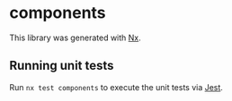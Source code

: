 # components

This library was generated with [Nx](https://nx.dev).

## Running unit tests

Run `nx test components` to execute the unit tests via
[Jest](https://jestjs.io).

